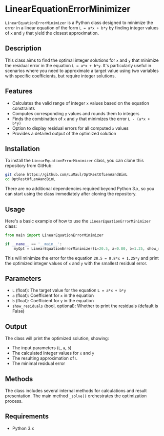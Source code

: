 # LinearEquationErrorMinimizer

`LinearEquationErrorMinimizer` is a Python class designed to minimize the error in a linear equation of the form `L = a*x + b*y` by finding integer values of `x` and `y` that yield the closest approximation.

## Description

This class aims to find the optimal integer solutions for `x` and `y` that minimize the residual error in the equation `L = a*x + b*y`. It's particularly useful in scenarios where you need to approximate a target value using two variables with specific coefficients, but require integer solutions.

## Features

- Calculates the valid range of integer `x` values based on the equation constraints
- Computes corresponding `y` values and rounds them to integers
- Finds the combination of `x` and `y` that minimizes the error `L - (a*x + b*y)`
- Option to display residual errors for all computed `x` values
- Provides a detailed output of the optimized solution

## Installation

To install the `LinearEquationErrorMinimizer` class, you can clone this repository from GitHub:

```bash
git clone https://github.com/LuMaul/OptRestOfLenAandBinL
cd OptRestOfLenAandBinL
```

There are no additional dependencies required beyond Python 3.x, so you can start using the class immediately after cloning the repository.

## Usage

Here's a basic example of how to use the `LinearEquationErrorMinimizer` class:

```python
from main import LinearEquationErrorMinimizer

if __name__ == '__main__':
    myOpt = LinearEquationErrorMinimizer(L=20.5, a=0.80, b=1.25, show_residuals=False)
```

This will minimize the error for the equation `20.5 = 0.8*x + 1.25*y` and print the optimized integer values of `x` and `y` with the smallest residual error.

## Parameters

- `L` (float): The target value for the equation `L = a*x + b*y`
- `a` (float): Coefficient for `x` in the equation
- `b` (float): Coefficient for `y` in the equation
- `show_residuals` (bool, optional): Whether to print the residuals (default is False)

## Output

The class will print the optimized solution, showing:
- The input parameters (`L`, `a`, `b`)
- The calculated integer values for `x` and `y`
- The resulting approximation of `L`
- The minimal residual error

## Methods

The class includes several internal methods for calculations and result presentation. The main method `_solve()` orchestrates the optimization process.

## Requirements

- Python 3.x
